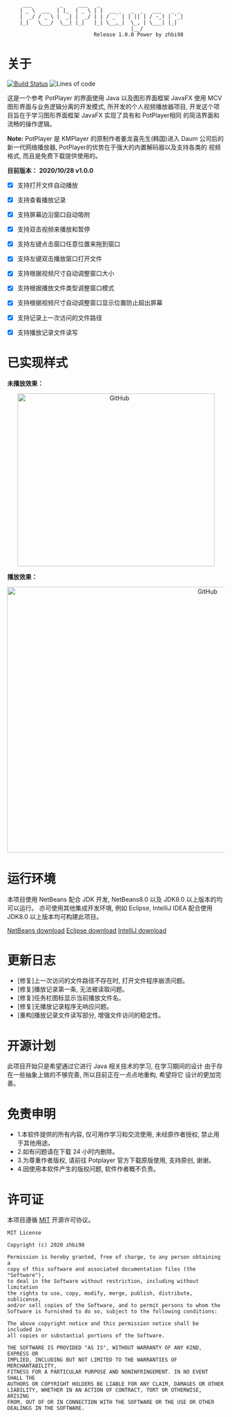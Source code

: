 ```
     ___         _     ___   _                           
    | _ \  ___  | |_  | _ \ | |  __ _   _  _   ___   _ _ 
    |  _/ / _ \ |  _| |  _/ | | / _` | | || | / -_) | '_|
    |_|   \___/  \__| |_|   |_| \__,_|  \_, | \___| |_|  
                                        |__/           
                            Release 1.0.0 Power by zhbi98
```

# 关于

[![Build Status](https://travis-ci.com/zhbi98/PotPlayer.svg?branch=master)](https://travis-ci.com/zhbi98/PotPlayer)
![Lines of code](https://img.shields.io/tokei/lines/github/zhbi98/PotPlayer)

这是一个参考 PotPlayer 的界面使用 Java 以及图形界面框架 JavaFX 使用 
MCV 图形界面与业务逻辑分离的开发模式, 所开发的个人视频播放器项目, 
开发这个项目旨在于学习图形界面框架 JavaFX 实现了具有和 PotPlayer相同
的简洁界面和流畅的操作逻辑。

**Note:**
PotPlayer 是 KMPlayer 的原制作者姜龙喜先生(韩国)进入 Daum 公司后的
新一代网络播放器, PotPlayer的优势在于强大的内置解码器以及支持各类的
视频格式, 而且是免费下载提供使用的。

**目前版本：**
**2020/10/28 v1.0.0**

- [x] 支持打开文件自动播放
- [x] 支持查看播放记录
- [x] 支持屏幕边沿窗口自动吸附
- [x] 支持双击视频来播放和暂停
- [x] 支持左键点击窗口任意位置来拖到窗口
- [x] 支持左键双击播放窗口打开文件
- [x] 支持根据视频尺寸自动调整窗口大小
- [x] 支持根据播放文件类型调整窗口模式
- [x] 支持根据视频尺寸自动调整窗口显示位置防止超出屏幕
- [x] 支持记录上一次访问的文件路径
- [x] 支持播放记录文件读写


# 已实现样式
**未播放效果：**

<div align=center><img align="center" src="https://github.com/zhbi98/PotPlayer/blob/master/logo/20210509181933630.jpg" alt="GitHub" title="GitHub,Social Coding" width="456" height="400"/></div>

**播放效果：**

<div align=center><img align="center" src="https://github.com/zhbi98/PotPlayer/blob/master/logo/20210509182256488.jpg" alt="GitHub" title="GitHub,Social Coding" width="912" height="615"/></div>


# 运行环境
本项目使用 NetBeans 配合 JDK 开发, NetBeans8.0 以及 JDK8.0 以上版本的均可以运行。
亦可使用其他集成开发环境, 例如 Eclipse, IntelliJ IDEA 配合使用 JDK8.0 以上版本均可构建此项目。

[NetBeans download](https://netbeans.apache.org//)
[Eclipse download](https://www.eclipse.org/downloads/)
[IntelliJ download](https://www.jetbrains.com/zh-cn/idea/promo/)


# 更新日志
- [修复]上一次访问的文件路径不存在时, 打开文件程序崩溃问题。
- [修复]播放记录第一条, 无法被读取问题。
- [修复]任务栏图标显示当前播放文件名。
- [修复]无播放记录程序无响应问题。
- [重构]播放记录文件读写部分, 增强文件访问的稳定性。


# 开源计划
此项目开始只是希望通过它进行 Java 相关技术的学习, 在学习期间的设计
由于存在一些抽象上做的不够完善, 所以目前正在一点点地重构, 希望将它
设计的更加完善。


# 免责申明
- 1.本软件提供的所有内容, 仅可用作学习和交流使用, 未经原作者授权, 禁止用于其他用途。
- 2.如有问题请在下载 24 小时内删除。
- 3.为尊重作者版权, 请前往 Potplayer 官方下载原版使用, 支持原创, 谢谢。
- 4.因使用本软件产生的版权问题, 软件作者概不负责。


# 许可证

本项目遵循 [MIT](https://opensource.org/licenses/MIT) 开源许可协议。

```
MIT License

Copyright (c) 2020 zhbi98

Permission is hereby granted, free of charge, to any person obtaining a
copy of this software and associated documentation files (the "Software"),
to deal in the Software without restriction, including without limitation
the rights to use, copy, modify, merge, publish, distribute, sublicense,
and/or sell copies of the Software, and to permit persons to whom the
Software is furnished to do so, subject to the following conditions:

The above copyright notice and this permission notice shall be included in
all copies or substantial portions of the Software.

THE SOFTWARE IS PROVIDED "AS IS", WITHOUT WARRANTY OF ANY KIND, EXPRESS OR
IMPLIED, INCLUDING BUT NOT LIMITED TO THE WARRANTIES OF MERCHANTABILITY,
FITNESS FOR A PARTICULAR PURPOSE AND NONINFRINGEMENT. IN NO EVENT SHALL THE
AUTHORS OR COPYRIGHT HOLDERS BE LIABLE FOR ANY CLAIM, DAMAGES OR OTHER
LIABILITY, WHETHER IN AN ACTION OF CONTRACT, TORT OR OTHERWISE, ARISING
FROM, OUT OF OR IN CONNECTION WITH THE SOFTWARE OR THE USE OR OTHER
DEALINGS IN THE SOFTWARE.
```

